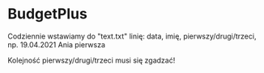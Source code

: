# BudgetPlus

Codziennie wstawiamy do "text.txt" linię:
data, imię, pierwszy/drugi/trzeci, np.
19.04.2021 Ania pierwsza

Kolejność pierwszy/drugi/trzeci musi się zgadzać!

